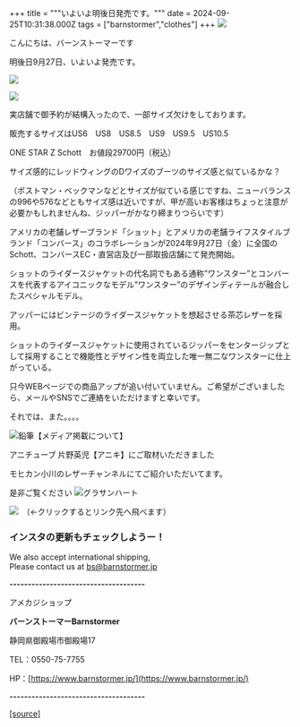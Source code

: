 +++
title = """いよいよ明後日発売です。"""
date = 2024-09-25T10:31:38.000Z
tags = ["barnstormer","clothes"]
+++
[![](https://stat.ameba.jp/user_images/20231023/16/barnstormer-go/b2/03/p/o0420015015354743273.png)](https://ameblo.jp/barnstormer-go/entry-12825670498.html)

こんにちは、バーンストーマーです

明後日9月27日、いよいよ発売です。

[![](https://stat.ameba.jp/user_images/20240925/18/barnstormer-go/05/9f/j/o0800100015490510889.jpg)](https://stat.ameba.jp/user_images/20240925/18/barnstormer-go/05/9f/j/o0800100015490510889.jpg)

[![](https://stat.ameba.jp/user_images/20240925/18/barnstormer-go/f7/fb/j/o0560070015490510892.jpg)](https://stat.ameba.jp/user_images/20240925/18/barnstormer-go/f7/fb/j/o0560070015490510892.jpg)

実店舗で御予約が結構入ったので、一部サイズ欠けをしております。

販売するサイズはUS6　US8　US8.5　US9　US9.5　US10.5

ONE STAR Z Schott　お値段29700円（税込）

サイズ感的にレッドウィングのDワイズのブーツのサイズ感と似ているかな？

（ポストマン・ベックマンなどとサイズが似ている感じですね、ニューバランスの996や576などともサイズ感は近いですが、甲が高いお客様はちょっと注意が必要かもしれませんね、ジッパーがかなり締まりつらいです）  
  
アメリカの老舗レザーブランド「ショット」とアメリカの老舗ライフスタイルブランド「コンバース」のコラボレーションが2024年9月27日（金）に全国のSchott、コンバースEC・直営店及び一部取扱店舗にて発売開始。

  
ショットのライダースジャケットの代名詞でもある通称”ワンスター”とコンバースを代表するアイコニックなモデル”ワンスター”のデザインディテールが融合したスペシャルモデル。  
  
アッパーにはビンテージのライダースジャケットを想起させる茶芯レザーを採用。  
  
ショットのライダースジャケットに使用されているジッパーをセンタージップとして採用することで機能性とデザイン性を両立した唯一無二なワンスターに仕上がっている。

只今WEBページでの商品アップが追い付いていません。ご希望がございましたら、メールやSNSでご連絡をいただけますと幸いです。

それでは、また。。。。

![鉛筆](https://stat100.ameba.jp/blog/ucs/img/char/char3/519.png)【メディア掲載について】

アニチューブ 片野英児【アニキ】にご取材いただきました

モヒカン小川のレザーチャンネルにてご紹介いただいてます。

是非ご覧ください ![グラサンハート](https://stat100.ameba.jp/blog/ucs/img/char/char3/148.png)

[![](https://stat.ameba.jp/user_images/20230412/16/barnstormer-go/6a/23/p/o0108010815269242493.png)](https://www.instagram.com/barnstormer_daily/)　（←クリックするとリンク先へ飛べます）

### インスタの更新もチェックしようー！

We also accept international shipping,  
Please contact us at bs@barnstormer.jp

**\-------------------------------------**

アメカジショップ

**バーンストーマーBarnstormer**

静岡県御殿場市御殿場17

TEL：0550-75-7755

HP：[https://www.barnstormer.jp/](https://www.barnstormer.jp/)

**\-------------------------------------**

[[source]](https://ameblo.jp/barnstormer-go/entry-12868891840.html)
